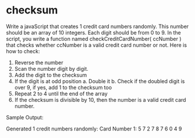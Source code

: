 # checksum

Write a javaScript that creates 1 credit card  numbers randomly. This number should be an array of 10 integers. Each digit should be from 0 to 9.  In the script, you write a function named checkCreditCardNumber( ccNumber ) that checks whether ccNumber is a valid credit card number or not. Here is how to check:
1. Reverse the number
2. Scan the number digit by digit.
3. Add the digit to the checksum
4. If the digit is at odd position
a.       Double it
b.       Check if the doubled digit is over 9, if yes, add 1 to the checksum too
5. Repeat 2 to 4 until the end of the array
6. If the checksum is divisible by 10, then the number is a valid credit card number. 

Sample Output:

Generated 1 credit numbers randomly:
Card Number 1: 5 7 2 7 8 7 6 0 4 9
